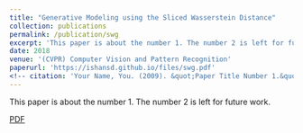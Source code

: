 ```yaml
---
title: "Generative Modeling using the Sliced Wasserstein Distance"
collection: publications
permalink: /publication/swg
excerpt: 'This paper is about the number 1. The number 2 is left for future work.'
date: 2018
venue: '(CVPR) Computer Vision and Pattern Recognition'
paperurl: 'https://ishansd.github.io/files/swg.pdf'
<!-- citation: 'Your Name, You. (2009). &quot;Paper Title Number 1.&quot; <i>Journal 1</i>. 1(1).' -->
---
```

This paper is about the number 1. The number 2 is left for future work.

[PDF](http://openaccess.thecvf.com/content_cvpr_2018/papers/Deshpande_Generative_Modeling_Using_CVPR_2018_paper.pdf')
